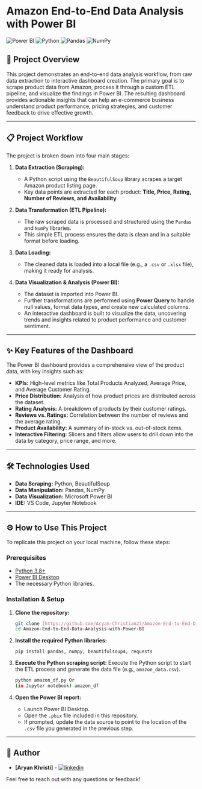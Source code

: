 # Amazon End-to-End Data Analysis with Power BI

![Power BI](https://img.shields.io/badge/Power%20BI-F2C811?style=for-the-badge&logo=powerbi&logoColor=black)
![Python](https://img.shields.io/badge/Python-3776AB?style=for-the-badge&logo=python&logoColor=white)
![Pandas](https://img.shields.io/badge/Pandas-150458?style=for-the-badge&logo=pandas&logoColor=white)
![NumPy](https://img.shields.io/badge/NumPy-013243?style=for-the-badge&logo=numpy&logoColor=white)

## 🚀 Project Overview

This project demonstrates an end-to-end data analysis workflow, from raw data extraction to interactive dashboard creation. The primary goal is to scrape product data from Amazon, process it through a custom ETL pipeline, and visualize the findings in Power BI. The resulting dashboard provides actionable insights that can help an e-commerce business understand product performance, pricing strategies, and customer feedback to drive effective growth.

---

## 📋 Project Workflow

The project is broken down into four main stages:

1.  **Data Extraction (Scraping):**
    * A Python script using the `BeautifulSoup` library scrapes a target Amazon product listing page.
    * Key data points are extracted for each product: **Title, Price, Rating, Number of Reviews, and Availability**.

2.  **Data Transformation (ETL Pipeline):**
    * The raw scraped data is processed and structured using the `Pandas` and `NumPy` libraries.
    * This simple ETL process ensures the data is clean and in a suitable format before loading.

3.  **Data Loading:**
    * The cleaned data is loaded into a local file (e.g., a `.csv` or `.xlsx` file), making it ready for analysis.

4.  **Data Visualization & Analysis (Power BI):**
    * The dataset is imported into Power BI.
    * Further transformations are performed using **Power Query** to handle null values, format data types, and create new calculated columns.
    * An interactive dashboard is built to visualize the data, uncovering trends and insights related to product performance and customer sentiment.

---

## ✨ Key Features of the Dashboard

The Power BI dashboard provides a comprehensive view of the product data, with key insights such as:

* **KPIs:** High-level metrics like Total Products Analyzed, Average Price, and Average Customer Rating.
* **Price Distribution:** Analysis of how product prices are distributed across the dataset.
* **Rating Analysis:** A breakdown of products by their customer ratings.
* **Reviews vs. Ratings:** Correlation between the number of reviews and the average rating.
* **Product Availability:** A summary of in-stock vs. out-of-stock items.
* **Interactive Filtering:** Slicers and filters allow users to drill down into the data by category, price range, and more.

---

## 🛠️ Technologies Used

* **Data Scraping:** Python, BeautifulSoup
* **Data Manipulation:** Pandas, NumPy
* **Data Visualization:** Microsoft Power BI
* **IDE:** VS Code, Jupyter Notebook

---

## ⚙️ How to Use This Project

To replicate this project on your local machine, follow these steps:

### Prerequisites

* [Python 3.8+](https://www.python.org/downloads/)
* [Power BI Desktop](https://powerbi.microsoft.com/en-us/desktop/)
* The necessary Python libraries.

### Installation & Setup

1.  **Clone the repository:**
    ```bash
    git clone [https://github.com/Aryan-Christian27/Amazon-End-to-End-Data-Analysis-with-Power-BI.git](https://github.com/Aryan-Christian27/Amazon-End-to-End-Data-Analysis-with-Power-BI.git)
    cd Amazon-End-to-End-Data-Analysis-with-Power-BI
    ```

2.  **Install the required Python libraries:**
    ```
    pip install pandas, numpy, beautifulsoup4, requests
    ```

3.  **Execute the Python scraping script:**
    Execute the Python script to start the ETL process and generate the data file (e.g., `amazon_data.csv`).
    ```bash
    python amazon_df.py Or
    (in Jupyter notebook) amazon_df
    ```

4.  **Open the Power BI report:**
    * Launch Power BI Desktop.
    * Open the `.pbix` file included in this repository.
    * If prompted, update the data source to point to the location of the `.csv` file you generated in the previous step.

---

## 👤 Author

* **[Aryan Khristi]** - [![linkedin](https://img.shields.io/badge/linkedin-0A66C2?style=for-the-badge&logo=linkedin&logoColor=white)](https://www.linkedin.com/in/christian-aryan2710/)
  
Feel free to reach out with any questions or feedback!
